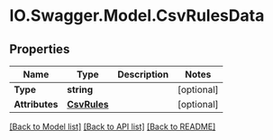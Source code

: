 # IO.Swagger.Model.CsvRulesData
## Properties

Name | Type | Description | Notes
------------ | ------------- | ------------- | -------------
**Type** | **string** |  | [optional] 
**Attributes** | [**CsvRules**](CsvRules.md) |  | [optional] 

[[Back to Model list]](../README.md#documentation-for-models) [[Back to API list]](../README.md#documentation-for-api-endpoints) [[Back to README]](../README.md)

